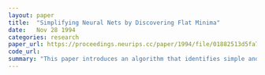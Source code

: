 ```yaml
---
layout: paper
title:  "Simplifying Neural Nets by Discovering Flat Minima"
date:   Nov 28 1994
categories: research
paper_url: https://proceedings.neurips.cc/paper/1994/file/01882513d5fa7c329e940dda99b12147-Paper.pdf
code_url: 
summary: "This paper introduces an algorithm that identifies simple and highly generalizable neural networks by searching for extensive flat minima regions in the error function, where the error rate is relatively stable. Such flat minima are associated with lower overfitting risks based on minimum description length (MDL) principles. Despite requiring second-order derivative calculations, the algorithm has a complexity level comparable to backpropagation. When tested on feedforward and recurrent networks, as well as stock market prediction tasks, this algorithm outperformed traditional backpropagation, weight decay, and the optimal brain surgeon methods."
---
```


